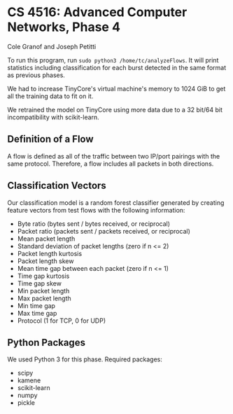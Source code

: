 CS 4516: Advanced Computer Networks, Phase 4
============================================

Cole Granof and Joseph Petitti

To run this program, run `sudo python3 /home/tc/analyzeFlows`. It will print
statistics including classification for each burst detected in the same format
as previous phases.

We had to increase TinyCore's virtual machine's memory to 1024 GiB to get all
the training data to fit on it.

We retrained the model on TinyCore using more data due to a 32 bit/64 bit
incompatibility with scikit-learn.

Definition of a Flow
--------------------

A flow is defined as all of the traffic between two IP/port pairings with the
same protocol. Therefore, a flow includes all packets in both directions.

Classification Vectors
----------------------

Our classification model is a random forest classifier generated by creating
feature vectors from test flows with the following information:

* Byte ratio (bytes sent / bytes received, or reciprocal)
* Packet ratio (packets sent / packets received, or reciprocal)
* Mean packet length
* Standard deviation of packet lengths (zero if n <= 2)
* Packet length kurtosis
* Packet length skew
* Mean time gap between each packet (zero if n <= 1)
* Time gap kurtosis
* Time gap skew
* Min packet length
* Max packet length
* Min time gap
* Max time gap
* Protocol (1 for TCP, 0 for UDP)

Python Packages
---------------

We used Python 3 for this phase. Required packages:

* scipy
* kamene
* scikit-learn
* numpy
* pickle


